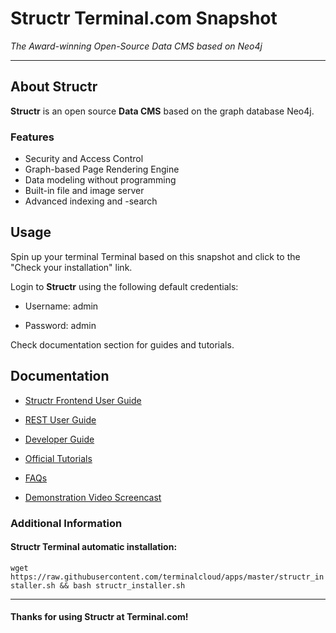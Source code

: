 # **Structr** Terminal.com Snapshot
*The Award-winning Open-Source Data CMS based on Neo4j*

---

## About Structr
**Structr** is an open source **Data CMS** based on the graph database Neo4j.

### Features
- Security and Access Control
- Graph-based Page Rendering Engine
- Data modeling without programming
- Built-in file and image server
- Advanced indexing and -search


## Usage
Spin up your terminal Terminal based on this snapshot and click to the "Check your installation" link.

Login to **Structr** using the following default credentials:

- Username: admin

- Password: admin

Check documentation section for guides and tutorials.


## Documentation
- [Structr Frontend User Guide](http://docs.structr.org/frontend-user-guide)
- [REST User Guide](http://docs.structr.org/rest-user-guide)
- [Developer Guide](http://docs.structr.org/dev-guide)
- [Official Tutorials](http://docs.structr.org/tutorials)
- [FAQs](http://docs.structr.org/faq)

- [Demonstration Video Screencast](http://vimeo.com/93482196)

### Additional Information
#### Structr Terminal automatic installation:
`wget https://raw.githubusercontent.com/terminalcloud/apps/master/structr_installer.sh && bash structr_installer.sh`

---

#### Thanks for using Structr at Terminal.com!
